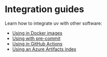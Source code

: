 # Integration guides

Learn how to integrate uv with other software:

-   [Using in Docker images](./docker.md)
-   [Using with pre-commit](./pre-commit.md)
-   [Using in GitHub Actions](./github.md)
-   [Using an Azure Artifacts index](./alternative-indexes.md#azure-artifacts)
